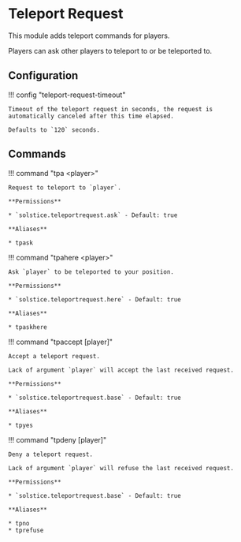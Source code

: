 # Teleport Request

This module adds teleport commands for players.

Players can ask other players to teleport to or be teleported to.

## Configuration

!!! config "teleport-request-timeout"

    Timeout of the teleport request in seconds, the request is automatically canceled after this time elapsed.

    Defaults to `120` seconds.

## Commands

!!! command "tpa &lt;player&gt;"

    Request to teleport to `player`.

    **Permissions**

    * `solstice.teleportrequest.ask` - Default: true

    **Aliases**

    * tpask

!!! command "tpahere &lt;player&gt;"

    Ask `player` to be teleported to your position.

    **Permissions**

    * `solstice.teleportrequest.here` - Default: true

    **Aliases**

    * tpaskhere

!!! command "tpaccept [player]"

    Accept a teleport request.

    Lack of argument `player` will accept the last received request.

    **Permissions**

    * `solstice.teleportrequest.base` - Default: true

    **Aliases**

    * tpyes

!!! command "tpdeny [player]"

    Deny a teleport request.

    Lack of argument `player` will refuse the last received request.

    **Permissions**

    * `solstice.teleportrequest.base` - Default: true

    **Aliases**

    * tpno
    * tprefuse
